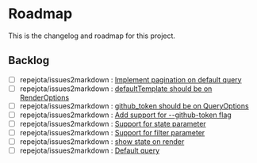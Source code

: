 # Roadmap

This is the changelog and roadmap for this project.

## Backlog
- [ ] repejota/issues2markdown : [Implement pagination on default query](https://github.com/repejota/issues2markdown/issues/35)
- [ ] repejota/issues2markdown : [defaultTemplate should be on RenderOptions](https://github.com/repejota/issues2markdown/issues/34)
- [ ] repejota/issues2markdown : [github_token should be on QueryOptions](https://github.com/repejota/issues2markdown/issues/33)
- [ ] repejota/issues2markdown : [Add support for --github-token flag](https://github.com/repejota/issues2markdown/issues/32)
- [ ] repejota/issues2markdown : [Support for state parameter](https://github.com/repejota/issues2markdown/issues/31)
- [ ] repejota/issues2markdown : [Support for filter parameter](https://github.com/repejota/issues2markdown/issues/30)
- [ ] repejota/issues2markdown : [show state on render ](https://github.com/repejota/issues2markdown/issues/29)
- [ ] repejota/issues2markdown : [Default query ](https://github.com/repejota/issues2markdown/issues/28)
